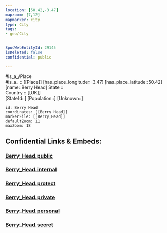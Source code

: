 ```yaml
---
location: [50.42,-3.47] 
mapzoom: [7,12] 
mapmarker: city 
type: City
tags:
- geo/City


SpocWebEntityId: 29145
isDeleted: false
confidential: public

---
```

#is_a_/Place  
#is_a_ :: [[Place]] 
[has_place_longitude::-3.47] 
[has_place_latitude::50.42] 
[name::Berry Head] 
State ::  
Country :: [[UK]]  
[StateId::] 
[Population::] 
[Unknown::] 


```leaflet
id: Berry Head
coordinates: [[Berry_Head]] 
markerFile: [[Berry_Head]] 
defaultZoom: 11 
maxZoom: 18
```


## Confidential Links & Embeds: 

### [Berry_Head.public](/_public/\Earth\Continent\Europe\Europe~North\UK\England\Regions~England\South_West_England\Devon,CountyBerry_Head.public.md) 

### [Berry_Head.internal](/_internal/\Earth\Continent\Europe\Europe~North\UK\England\Regions~England\South_West_England\Devon,CountyBerry_Head.internal.md) 

### [Berry_Head.protect](/_protect/\Earth\Continent\Europe\Europe~North\UK\England\Regions~England\South_West_England\Devon,CountyBerry_Head.protect.md) 

### [Berry_Head.private](/_private/\Earth\Continent\Europe\Europe~North\UK\England\Regions~England\South_West_England\Devon,CountyBerry_Head.private.md) 

### [Berry_Head.personal](/_personal/\Earth\Continent\Europe\Europe~North\UK\England\Regions~England\South_West_England\Devon,CountyBerry_Head.personal.md) 

### [Berry_Head.secret](/_secret/\Earth\Continent\Europe\Europe~North\UK\England\Regions~England\South_West_England\Devon,CountyBerry_Head.secret.md)


